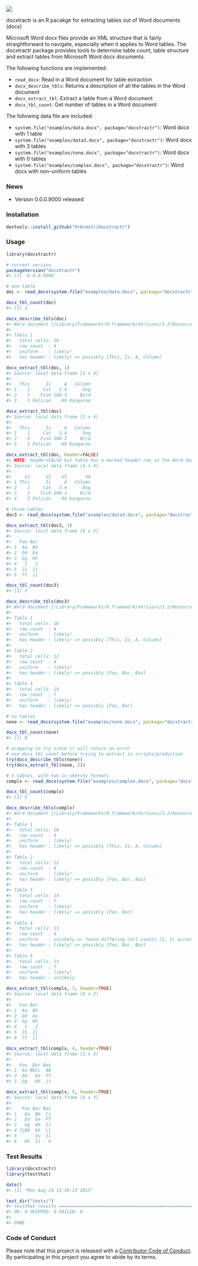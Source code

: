 <!-- README.md is generated from README.Rmd. Please edit that file -->
![](docxtractr-logo.png)

docxtractr is an R pacakge for extracting tables out of Word documents (docx)

Microsoft Word docx files provide an XML structure that is fairly straightforward to navigate, especially when it applies to Word tables. The docxtractr package provides tools to determine table count, table structure and extract tables from Microsoft Word docx documents.

The following functions are implemented:

-   `read_docx`: Read in a Word document for table extraction
-   `docx_describe_tbls`: Returns a description of all the tables in the Word document
-   `docx_extract_tbl`: Extract a table from a Word document
-   `docx_tbl_count`: Get number of tables in a Word document

The following data file are included:

-   `system.file("examples/data.docx", package="docxtractr")`: Word docx with 1 table
-   `system.file("examples/data3.docx", package="docxtractr")`: Word docx with 3 tables
-   `system.file("examples/none.docx", package="docxtractr")`: Word docx with 0 tables
-   `system.file("examples/complex.docx", package="docxtractr")`: Word docx with non-uniform tables

### News

-   Version 0.0.0.9000 released

### Installation

``` r
devtools::install_github("hrbrmstr/docxtractr")
```

### Usage

``` r
library(docxtractr)

# current verison
packageVersion("docxtractr")
#> [1] '0.0.0.9000'

# one table
doc <- read_docx(system.file("examples/data.docx", package="docxtractr"))

docx_tbl_count(doc)
#> [1] 1

docx_describe_tbls(doc)
#> Word document [/Library/Frameworks/R.framework/Versions/3.2/Resources/library/docxtractr/examples/data.docx]
#> 
#> Table 1
#>   total cells: 16
#>   row count  : 4
#>   uniform    : likely!
#>   has header : likely! => possibly [This, Is, A, Column]

docx_extract_tbl(doc, 1)
#> Source: local data frame [3 x 4]
#> 
#>   This      Is     A   Column
#> 1    1     Cat   3.4      Dog
#> 2    3    Fish 100.3     Bird
#> 3    5 Pelican   -99 Kangaroo

docx_extract_tbl(doc)
#> Source: local data frame [3 x 4]
#> 
#>   This      Is     A   Column
#> 1    1     Cat   3.4      Dog
#> 2    3    Fish 100.3     Bird
#> 3    5 Pelican   -99 Kangaroo

docx_extract_tbl(doc, header=FALSE)
#> NOTE: header=FALSE but table has a marked header row in the Word document
#> Source: local data frame [4 x 4]
#> 
#>     V1      V2    V3       V4
#> 1 This      Is     A   Column
#> 2    1     Cat   3.4      Dog
#> 3    3    Fish 100.3     Bird
#> 4    5 Pelican   -99 Kangaroo

# three tables
doc3 <- read_docx(system.file("examples/data3.docx", package="docxtractr"))

docx_extract_tbl(doc3, 3)
#> Source: local data frame [6 x 2]
#> 
#>   Foo Bar
#> 1  Aa  Bb
#> 2  Dd  Ee
#> 3  Gg  Hh
#> 4   1   2
#> 5  Zz  Jj
#> 6  Tt  ii

docx_tbl_count(doc3)
#> [1] 3

docx_describe_tbls(doc3)
#> Word document [/Library/Frameworks/R.framework/Versions/3.2/Resources/library/docxtractr/examples/data3.docx]
#> 
#> Table 1
#>   total cells: 16
#>   row count  : 4
#>   uniform    : likely!
#>   has header : likely! => possibly [This, Is, A, Column]
#> 
#> Table 2
#>   total cells: 12
#>   row count  : 4
#>   uniform    : likely!
#>   has header : likely! => possibly [Foo, Bar, Baz]
#> 
#> Table 3
#>   total cells: 14
#>   row count  : 7
#>   uniform    : likely!
#>   has header : likely! => possibly [Foo, Bar]

# no tables
none <- read_docx(system.file("examples/none.docx", package="docxtractr"))

docx_tbl_count(none)
#> [1] 0

# wrapping in try since it will return an error
# use docx_tbl_count before trying to extract in scripts/production
try(docx_describe_tbls(none))
try(docx_extract_tbl(none, 2))

# 5 tables, with two in sketchy formats
complx <- read_docx(system.file("examples/complex.docx", package="docxtractr"))

docx_tbl_count(complx)
#> [1] 5

docx_describe_tbls(complx)
#> Word document [/Library/Frameworks/R.framework/Versions/3.2/Resources/library/docxtractr/examples/complex.docx]
#> 
#> Table 1
#>   total cells: 16
#>   row count  : 4
#>   uniform    : likely!
#>   has header : likely! => possibly [This, Is, A, Column]
#> 
#> Table 2
#>   total cells: 12
#>   row count  : 4
#>   uniform    : likely!
#>   has header : likely! => possibly [Foo, Bar, Baz]
#> 
#> Table 3
#>   total cells: 14
#>   row count  : 7
#>   uniform    : likely!
#>   has header : likely! => possibly [Foo, Bar]
#> 
#> Table 4
#>   total cells: 11
#>   row count  : 4
#>   uniform    : unlikely => found differing cell counts (3, 2) across some rows 
#>   has header : likely! => possibly [Foo, Bar, Baz]
#> 
#> Table 5
#>   total cells: 21
#>   row count  : 7
#>   uniform    : likely!
#>   has header : unlikely

docx_extract_tbl(complx, 3, header=TRUE)
#> Source: local data frame [6 x 2]
#> 
#>   Foo Bar
#> 1  Aa  Bb
#> 2  Dd  Ee
#> 3  Gg  Hh
#> 4   1   2
#> 5  Zz  Jj
#> 6  Tt  ii

docx_extract_tbl(complx, 4, header=TRUE)
#> Source: local data frame [3 x 3]
#> 
#>   Foo  Bar Baz
#> 1  Aa BbCc  NA
#> 2  Dd   Ee  Ff
#> 3  Gg   Hh  ii

docx_extract_tbl(complx, 5, header=TRUE)
#> Source: local data frame [6 x 3]
#> 
#>    Foo Bar Baz
#> 1   Aa  Bb  Cc
#> 2   Dd  Ee  Ff
#> 3   Gg  Hh  Ii
#> 4 Jj88  Kk  Ll
#> 5       Uu  Ii
#> 6   Hh  Ii   h
```

### Test Results

``` r
library(docxtractr)
library(testthat)

date()
#> [1] "Mon Aug 24 13:36:23 2015"

test_dir("tests/")
#> testthat results ========================================================================================================
#> OK: 0 SKIPPED: 0 FAILED: 0
#> 
#> DONE
```

### Code of Conduct

Please note that this project is released with a [Contributor Code of Conduct](CONDUCT.md). By participating in this project you agree to abide by its terms.
